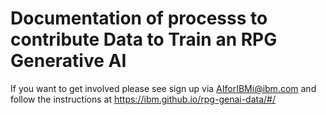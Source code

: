 # Documentation of processs to contribute Data to Train an RPG Generative AI

If you want to get involved please see sign up via <AIforIBMi@ibm.com> and follow the instructions at <https://ibm.github.io/rpg-genai-data/#/>
